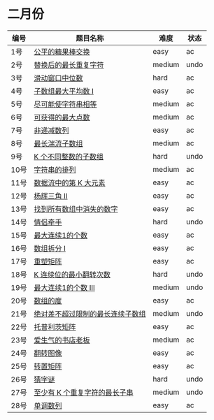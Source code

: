 # 二月份

**编号**|**题目名称**|**难度**|**状态**
--------|------------|--------|--------
1号|[公平的糖果棒交换](./第1题%20888.%20公平的糖果棒交换)|easy|ac
2号|[替换后的最长重复字符](./第2题%20424.%20替换后的最长重复字符)|medium|undo
3号|[滑动窗口中位数](./第3题%20480.%20滑动窗口中位数)|hard|ac
4号|[子数组最大平均数 I](./第4题%20643.%20子数组最大平均数%20I)|easy|ac
5号|[尽可能使字符串相等](./第5题%201208.%20尽可能使字符串相等)|medium|ac
6号|[可获得的最大点数](./第6题%201423.%20可获得的最大点数)|medium|ac
7号|[非递减数列](./第7题%20665.%20非递减数列)|easy|ac
8号|[最长湍流子数组](./第8题%201978.%20最长湍流子数组)|medium|ac
9号|[K 个不同整数的子数组](./第9题%201978.%20K%20个不同整数的子数组)|hard|undo
10号|[字符串的排列](./第10题%20567.%20字符串的排列)|medium|ac
11号|[数据流中的第 K 大元素](./第11题%20703.%20数据流中的第%20K%20大元素)|easy|ac
12号|[杨辉三角 II](./第12题%20119.%20杨辉三角%20II)|easy|ac
13号|[找到所有数组中消失的数字](./第13题%20448.%20找到所有数组中消失的数字)|easy|ac
14号|[情侣牵手](./第14题%20765.%20情侣牵手)|hard|undo
15号|[最大连续1的个数](./第15题%20485.%20最大连续1的个数)|easy|ac
16号|[数组拆分 I](./第16题%20561.%20数组拆分%20I)|easy|ac
17号|[重塑矩阵](./第17题%20566.%20重塑矩阵)|easy|ac
18号|[K 连续位的最小翻转次数](./第18题%20995.%20K%20连续位的最小翻转次数)|hard|undo
19号|[最大连续1的个数 III](./第19题%201004.%20最大连续1的个数%20III)|medium|undo
20号|[数组的度](./第20题%20697.%20数组的度)|easy|ac
21号|[绝对差不超过限制的最长连续子数组](./第21题%201438.%20绝对差不超过限制的最长连续子数组)|medium|undo
22号|[托普利茨矩阵](./第22题%20766.%20托普利茨矩阵)|easy|ac
23号|[爱生气的书店老板](./第23题%201052.%20爱生气的书店老板)|medium|ac
24号|[翻转图像](./第24题%20832.%20翻转图像)|easy|ac
25号|[转置矩阵](./第25题%20867.%20转置矩阵)|easy|ac
26号|[猜字谜](./第26题%201178.%20猜字谜)|hard|undo
27号|[至少有 K 个重复字符的最长子串](./第27题%20395.%20至少有%20K%20个重复字符的最长子串)|medium|undo
28号|[单调数列](./第28题%20896.%20单调数列)|easy|ac
